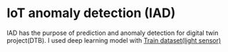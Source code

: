# IoT anomaly detection (IAD)
IAD has the purpose of prediction and anomaly detection for digital twin project(DTB).
I used deep learning model with [Train dataset(light sensor)](https://drive.google.com/file/d/1oIT64eZ1Ohp3Q2UNufn61dXq05RMUPwv/view?usp=sharing)

